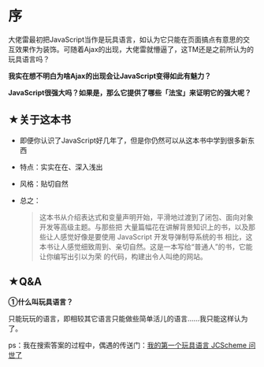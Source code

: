 # 序

大佬雷最初把JavaScript当作是玩具语言，如认为它只能在页面搞点有意思的交互效果作为装饰。可随着Ajax的出现，大佬雷就懵逼了，这TM还是之前所认为的玩具语言吗？

**我实在想不明白为啥Ajax的出现会让JavaScript变得如此有魅力？**

**JavaScript很强大吗？如果是，那么它提供了哪些「法宝」来证明它的强大呢？**

## ★关于这本书

- 即便你认识了JavaScript好几年了，但是你仍然可以从这本书中学到很多新东西

- 特点：实实在在、深入浅出

- 风格：贴切自然

- 总之：

  > 这本书从介绍表达式和变量声明开始，平滑地过渡到了闭包、面向对象开发等高级主题。与那些把
  > 大量篇幅花在讲解背景知识上的书，以及那些让人感觉好像是要使用 JavaScript 开发导弹制导系统的书
  > 相比，这本书让人感觉细致周到、亲切自然。这是一本写给“普通人”的书，它能让你编写出引以为荣
  > 的代码，构建出令人叫绝的网站。

## ★Q&A

**①什么叫玩具语言？**

只能玩玩的语言，即相较其它语言只能做些简单活儿的语言……我只能这样认为了。

ps：我在搜索答案的过程中，偶遇的传送门：[我的第一个玩具语言 JCScheme 问世了](https://liujiacai.net/blog/2015/10/03/first-toy-scheme/)

